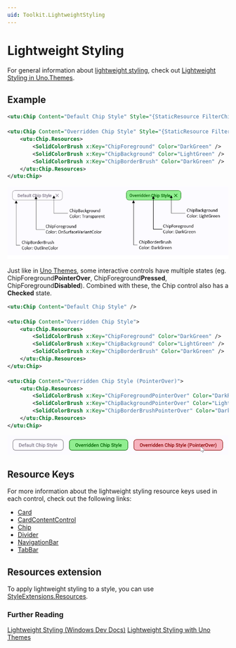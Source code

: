 ```yaml
---
uid: Toolkit.LightweightStyling
---
```

# Lightweight Styling

For general information about [lightweight styling](https://learn.microsoft.com/windows/apps/design/style/xaml-styles#lightweight-styling), check out [Lightweight Styling in Uno.Themes](xref:uno.themes.lightweightstyling).

## Example

```xml
<utu:Chip Content="Default Chip Style" Style="{StaticResource FilterChipStyle}" />

<utu:Chip Content="Overridden Chip Style" Style="{StaticResource FilterChipStyle}">
	<utu:Chip.Resources>
		<SolidColorBrush x:Key="ChipForeground" Color="DarkGreen" />
		<SolidColorBrush x:Key="ChipBackground" Color="LightGreen" />
		<SolidColorBrush x:Key="ChipBorderBrush" Color="DarkGreen" />
	</utu:Chip.Resources>
</utu:Chip>
```

![Material - Chip lightweight styling anatomy](assets/material-lightweight-styling-anatomy.png)

Just like in [Uno Themes](xref:uno.themes.lightweightstyling), some interactive controls have multiple states (eg. ChipForeground**PointerOver**, ChipForeground**Pressed**, ChipForeground**Disabled**). Combined with these, the Chip control also has a **Checked** state.

```xml
<utu:Chip Content="Default Chip Style" />

<utu:Chip Content="Overridden Chip Style">
	<utu:Chip.Resources>
		<SolidColorBrush x:Key="ChipForeground" Color="DarkGreen" />
		<SolidColorBrush x:Key="ChipBackground" Color="LightGreen" />
		<SolidColorBrush x:Key="ChipBorderBrush" Color="DarkGreen" />
	</utu:Chip.Resources>
</utu:Chip>

<utu:Chip Content="Overridden Chip Style (PointerOver)">
	<utu:Chip.Resources>
		<SolidColorBrush x:Key="ChipForegroundPointerOver" Color="DarkRed" />
		<SolidColorBrush x:Key="ChipBackgroundPointerOver" Color="LightPink" />
		<SolidColorBrush x:Key="ChipBorderBrushPointerOver" Color="DarkRed" />
	</utu:Chip.Resources>
</utu:Chip>
```

![Material - Chip lightweight styling](assets/material-chip-pointerover-lightweight-styling.png)

## Resource Keys

For more information about the lightweight styling resource keys used in each control, check out the following links:

- [Card](controls/CardAndCardContentControl.md#lightweight-styling)
- [CardContentControl](controls/CardAndCardContentControl.md#lightweight-styling-1)
- [Chip](controls/ChipAndChipGroup.md#lightweight-styling)
- [Divider](controls/Divider.md#lightweight-styling)
- [NavigationBar](controls/NavigationBar.md#lightweight-styling)
- [TabBar](controls/TabBarAndTabBarItem.md#lightweight-styling)

## Resources extension
To apply lightweight styling to a style, you can use [StyleExtensions.Resources](helpers/style-extensions.md).

### Further Reading

[Lightweight Styling (Windows Dev Docs)](https://learn.microsoft.com/windows/apps/design/style/xaml-styles#lightweight-styling)
[Lightweight Styling with Uno Themes](xref:uno.themes.lightweightstyling)
